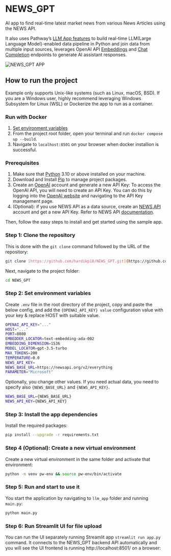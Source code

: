 # NEWS_GPT
AI app to find real-time latest market news from various News Articles using the NEWS API.

It also uses Pathway’s [LLM App features](https://github.com/pathwaycom/llm-app) to build real-time LLM(Large Language Model)-enabled data pipeline in Python and join data from multiple input sources, leverages OpenAI API [Embeddings](https://platform.openai.com/docs/api-reference/embeddings) and [Chat Completion](https://platform.openai.com/docs/api-reference/completions) endpoints to generate AI assistant responses.



![NEWS_GPT APP](/assets/video_gif.gif)

## How to run the project

Example only supports Unix-like systems (such as Linux, macOS, BSD). If you are a Windows user,  highly recommend leveraging Windows Subsystem for Linux (WSL) or Dockerize the app to run as a container.

### Run with Docker

1. [Set environment variables](#step-2-set-environment-variables)
2. From the project root folder, open your terminal and run `docker compose up --build`.
3. Navigate to `localhost:8501` on your browser when docker installion is successful.

### Prerequisites

1. Make sure that [Python](https://www.python.org/downloads/) 3.10 or above installed on your machine.
2. Download and Install [Pip](https://pip.pypa.io/en/stable/installation/) to manage project packages.
3. Create an [OpenAI](https://openai.com/) account and generate a new API Key: To access the OpenAI API, you will need to create an API Key. You can do this by logging into the [OpenAI website](https://openai.com/product) and navigating to the API Key management page.
4. (Optional): if you use NEWS API as a data source, create an [NEWS API](https://newsapi.org/) account and get a new API Key. Refer to NEWS API [documentation](https://newsapi.org/docs).

Then, follow the easy steps to install and get started using the sample app.

### Step 1: Clone the repository

This is done with the `git clone` command followed by the URL of the repository:

```bash
git clone [https://github.com/hardikp18/NEWS_GPT.git](https://github.com/hardikp18/NEWS_GPT.git)
```

Next,  navigate to the project folder:

```bash
cd NEWS_GPT
```

### Step 2: Set environment variables

Create `.env` file in the root directory of the project, copy and paste the below config, and add the `{OPENAI_API_KEY} value`  configuration value with your key & replace HOST with suitable value. 

```bash
OPENAI_API_KEY="..." 
HOST="..."
PORT=8080
EMBEDDER_LOCATOR=text-embedding-ada-002
EMBEDDING_DIMENSION=1536
MODEL_LOCATOR=gpt-3.5-turbo
MAX_TOKENS=200
TEMPERATURE=0.0
NEWS_API_KEY=           
NEWS_BASE_URL=https://newsapi.org/v2/everything
PARAMETER="Microsoft"


```

Optionally, you change other values.  If you need actual data, you need to specify also `{NEWS_BASE_URL}` and `{NEWS_API_KEY}`.

```bash
NEWS_BASE_URL={NEWS_BASE_URL}
NEWS_API_KEY={NEWS_API_KEY}
```

### Step 3: Install the app dependencies

Install the required packages:

```bash
pip install --upgrade -r requirements.txt
```
### Step 4 (Optional): Create a new virtual environment

Create a new virtual environment in the same folder and activate that environment:

```bash
python -m venv pw-env && source pw-env/bin/activate
```

### Step 5: Run and start to use it

You start the application by navigating to `llm_app` folder and running `main.py`:

```bash
python main.py
```

### Step 6: Run Streamlit UI for file upload

You can run the UI separately running Streamlit app
`streamlit run app.py` command. It connects to the NEWS_GPT backend API automatically and you will see the UI frontend is running http://localhost:8501/ on a browser:


